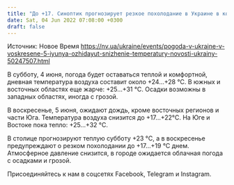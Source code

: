 ```yaml
---
title: "До +17. Синоптик прогнозирует резкое похолодание в Украине в конце недели"
date: Sat, 04 Jun 2022 07:08:00 +0300
draft: false
---
```

Источник: Новое Время https://nv.ua/ukraine/events/pogoda-v-ukraine-v-voskresene-5-iyunya-ozhidayut-snizhenie-temperatury-novosti-ukrainy-50247507.html


В субботу, 4 июня, погода будет оставаться теплой и комфортной, дневная температура воздуха составит около +24…+28 °C. В южных и восточных областях еще жарче: +25…+31 °C. Осадки возможны в западных областях, иногда с грозой.

В воскресенье, 5 июня, ожидают дождь, кроме восточных регионов и части Юга. Температура воздуха снизится до +17…+22°C. На Юге и Востоке пока тепло: +25…+32 °C.

В столице прогнозируют теплую субботу +23 °C, а в воскресенье предупреждают о резком похолодании до +17…+19 °C днем. Атмосферное давление снизится, в городе ожидается облачная погода с осадками и грозой.

Присоединяйтесь к нам в соцсетях Facebook, Telegram и Instagram.
